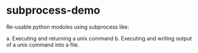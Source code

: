 # subprocess-demo

Re-usable python modules using subprocess like:

a. Executing and returning a unix command
b. Executing and writing output of a unix command into a file.


